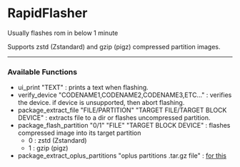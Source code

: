 # RapidFlasher

Usually flashes rom in below 1 minute

Supports zstd (Zstandard) and gzip (pigz) compressed partition images.

***

### Available Functions ###
- ui_print "TEXT" : prints a text when flashing.
- verify_device "CODENAME1,CODENAME2,CODENAME3,ETC..." : verifies the device. if device is unsupported, then abort flashing.
- package_extract_file "FILE/PARTITION" "TARGET FILE/TARGET BLOCK DEVICE" : extracts file to a dir or flashes uncompressed partition.
- package_flash_partition "0/1" "FILE" "TARGET BLOCK DEVICE" : flashes compressed image into its target partition
  - 0 : zstd (Zstandard)
  - 1 : gzip (pigz)
- package_extract_oplus_partitions "oplus partitions .tar.gz file" : [for this](https://github.com/Danda420/oplus_image_flasher)
  